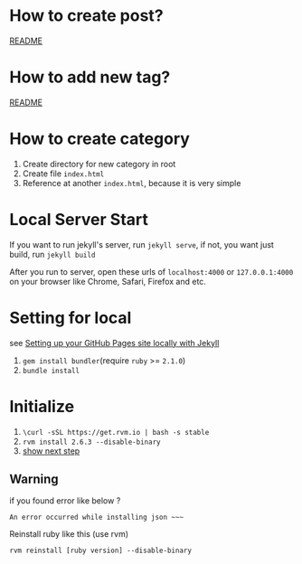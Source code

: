 # How to create post?
[README](_post/README.md)

# How to add new tag?
[README](_tags/README.md)

# How to create category
  1. Create directory for new category in root
  2. Create file `index.html`
  3. Reference at another `index.html`, because it is very simple

# Local Server Start
If you want to run jekyll's server, run `jekyll serve`, if not, you want just build, run `jekyll build`

After you run to server, open these urls of `localhost:4000` or `127.0.0.1:4000` on your browser like Chrome, Safari, Firefox and etc.

# Setting for local
 see [Setting up your GitHub Pages site locally with Jekyll](https://help.github.com/articles/setting-up-your-github-pages-site-locally-with-jekyll/)

 1. `gem install bundler`(require `ruby` >= `2.1.0`)
 2. `bundle install`

# Initialize

 1. `\curl -sSL https://get.rvm.io | bash -s stable`
 2. `rvm install 2.6.3 --disable-binary`
 3. [show next step](#setting-for-local)

## Warning
if you found error like below ?

 `An error occurred while installing json ~~~`

Reinstall ruby like this (use rvm)

`rvm reinstall [ruby version] --disable-binary`